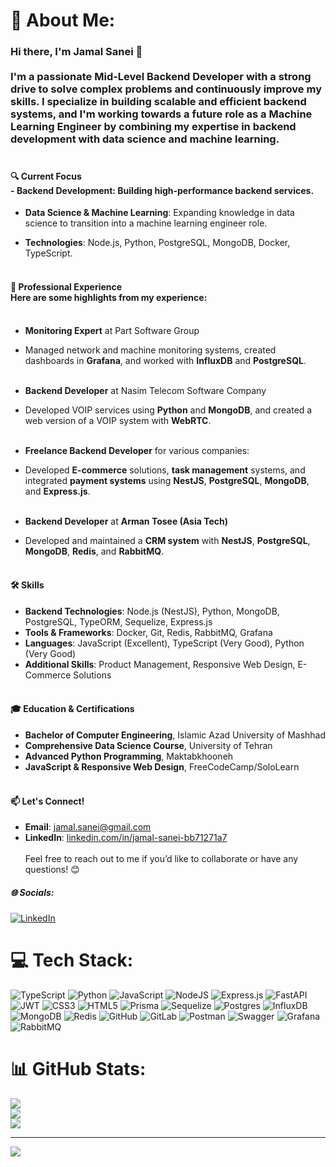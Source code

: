 # 💫 About Me:
 ### Hi there, I'm **Jamal Sanei** 👋<br><br>I'm a passionate **Mid-Level Backend Developer** with a strong drive to solve complex problems and continuously improve my skills. I specialize in building scalable and efficient backend systems, and I'm working towards a future role as a **Machine Learning Engineer** by combining my expertise in backend development with data science and machine learning.<br><br>
 
 #### 🔍 Current Focus<br>- **Backend Development**: Building high-performance backend services.<br>
 
 - **Data Science & Machine Learning**: Expanding knowledge in data science to transition into a machine learning engineer role.<br>
 
 - **Technologies**: Node.js, Python, PostgreSQL, MongoDB, Docker, TypeScript.<br><br>
 
 #### 💼 Professional Experience<br>Here are some highlights from my experience:<br><br>
 
 - **Monitoring Expert** at Part Software Group<br>  
 
 - Managed network and machine monitoring systems, created dashboards in **Grafana**, and worked with **InfluxDB** and **PostgreSQL**.<br>  <br>
 
 - **Backend Developer** at Nasim Telecom Software Company<br>
 - Developed VOIP services using **Python** and **MongoDB**, and created a web version of a VOIP system with **WebRTC**.<br>  <br>
 - **Freelance Backend Developer** for various companies:<br>
 - Developed **E-commerce** solutions, **task management** systems, and integrated **payment systems** using **NestJS**, **PostgreSQL**, **MongoDB**, and **Express.js**.<br><br>
 - **Backend Developer** at **Arman Tosee (Asia Tech)**<br>
 - Developed and maintained a **CRM system** with **NestJS**, **PostgreSQL**, **MongoDB**, **Redis**, and **RabbitMQ**.<br><br>
 
 #### 🛠️ Skills<br>
 - **Backend Technologies**: Node.js (NestJS), Python, MongoDB, PostgreSQL, TypeORM, Sequelize, Express.js<br>
 - **Tools & Frameworks**: Docker, Git, Redis, RabbitMQ, Grafana<br>
 - **Languages**: JavaScript (Excellent), TypeScript (Very Good), Python (Very Good)<br>
 - **Additional Skills**: Product Management, Responsive Web Design, E-Commerce Solutions<br><br>
 
 #### 🎓 Education & Certifications<br>
 - **Bachelor of Computer Engineering**, Islamic Azad University of Mashhad<br>
 - **Comprehensive Data Science Course**, University of Tehran<br>
 - **Advanced Python Programming**, Maktabkhooneh<br>
 - **JavaScript & Responsive Web Design**, FreeCodeCamp/SoloLearn<br><br>
 
 #### 📫 Let's Connect!<br>
 - **Email**: [jamal.sanei@gmail.com](mailto:jamal.sanei@gmail.com)<br>
 - **LinkedIn**: [linkedin.com/in/jamal-sanei-bb71271a7](https://www.linkedin.com/in/jamal-sanei-bb71271a7)<br><br>Feel free to reach out to me if you’d like to collaborate or have any questions! 😊<br>


##### 🌐 Socials:
[![LinkedIn](https://img.shields.io/badge/LinkedIn-%230077B5.svg?logo=linkedin&logoColor=white)](https://linkedin.com/in/linkedin.com/in/jamal-sanei-bb71271a7) 

# 💻 Tech Stack:
![TypeScript](https://img.shields.io/badge/typescript-%23007ACC.svg?style=for-the-badge&logo=typescript&logoColor=white) ![Python](https://img.shields.io/badge/python-3670A0?style=for-the-badge&logo=python&logoColor=ffdd54) ![JavaScript](https://img.shields.io/badge/javascript-%23323330.svg?style=for-the-badge&logo=javascript&logoColor=%23F7DF1E) ![NodeJS](https://img.shields.io/badge/node.js-6DA55F?style=for-the-badge&logo=node.js&logoColor=white) ![Express.js](https://img.shields.io/badge/express.js-%23404d59.svg?style=for-the-badge&logo=express&logoColor=%2361DAFB) ![FastAPI](https://img.shields.io/badge/FastAPI-005571?style=for-the-badge&logo=fastapi) ![JWT](https://img.shields.io/badge/JWT-black?style=for-the-badge&logo=JSON%20web%20tokens) ![CSS3](https://img.shields.io/badge/css3-%231572B6.svg?style=for-the-badge&logo=css3&logoColor=white) ![HTML5](https://img.shields.io/badge/html5-%23E34F26.svg?style=for-the-badge&logo=html5&logoColor=white) ![Prisma](https://img.shields.io/badge/Prisma-3982CE?style=for-the-badge&logo=Prisma&logoColor=white) ![Sequelize](https://img.shields.io/badge/Sequelize-52B0E7?style=for-the-badge&logo=Sequelize&logoColor=white) ![Postgres](https://img.shields.io/badge/postgres-%23316192.svg?style=for-the-badge&logo=postgresql&logoColor=white) ![InfluxDB](https://img.shields.io/badge/InfluxDB-22ADF6?style=for-the-badge&logo=InfluxDB&logoColor=white) ![MongoDB](https://img.shields.io/badge/MongoDB-%234ea94b.svg?style=for-the-badge&logo=mongodb&logoColor=white) ![Redis](https://img.shields.io/badge/redis-%23DD0031.svg?style=for-the-badge&logo=redis&logoColor=white) ![GitHub](https://img.shields.io/badge/github-%23121011.svg?style=for-the-badge&logo=github&logoColor=white) ![GitLab](https://img.shields.io/badge/gitlab-%23181717.svg?style=for-the-badge&logo=gitlab&logoColor=white) ![Postman](https://img.shields.io/badge/Postman-FF6C37?style=for-the-badge&logo=postman&logoColor=white) ![Swagger](https://img.shields.io/badge/-Swagger-%23Clojure?style=for-the-badge&logo=swagger&logoColor=white) ![Grafana](https://img.shields.io/badge/grafana-%23F46800.svg?style=for-the-badge&logo=grafana&logoColor=white) ![RabbitMQ](https://img.shields.io/badge/rabbitmq-FF6600?style=for-the-badge&logo=rabbitmq&logoColor=white)
# 📊 GitHub Stats:
![](https://github-readme-stats.vercel.app/api?username=JamalSanei&theme=dark&hide_border=false&include_all_commits=false&count_private=false)<br/>
![](https://github-readme-streak-stats.herokuapp.com/?user=JamalSanei&theme=dark&hide_border=false)<br/>
![](https://github-readme-stats.vercel.app/api/top-langs/?username=JamalSanei&theme=dark&hide_border=false&include_all_commits=false&count_private=false&layout=compact)

---
[![](https://visitcount.itsvg.in/api?id=JamalSanei&icon=0&color=0)](https://visitcount.itsvg.in)

<!-- Proudly created with GPRM ( https://gprm.itsvg.in ) -->
